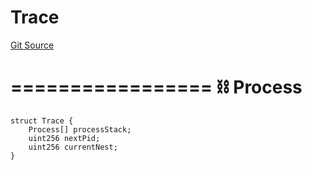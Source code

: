 # Trace
[Git Source](https://github.com/metacontract/mc/blob/df7a49283d8212c99bebd64a186325e91d34c075/resources/devkit/api-reference/Flattened.sol)

=================
⛓️ Process
===================


```solidity
struct Trace {
    Process[] processStack;
    uint256 nextPid;
    uint256 currentNest;
}
```

